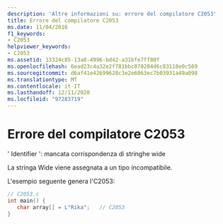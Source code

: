 ```yaml
---
description: 'Altre informazioni su: errore del compilatore C2053'
title: Errore del compilatore C2053
ms.date: 11/04/2016
f1_keywords:
- C2053
helpviewer_keywords:
- C2053
ms.assetid: 13324c85-13a8-4996-bd42-a31bfe7ff80f
ms.openlocfilehash: 6ead23c4a32e2f781bbc070284d6c83118e0c569
ms.sourcegitcommit: d6af41e42699628c3e2e6063ec7b03931a49a098
ms.translationtype: MT
ms.contentlocale: it-IT
ms.lasthandoff: 12/11/2020
ms.locfileid: "97283719"
---
```

# <a name="compiler-error-c2053"></a>Errore del compilatore C2053

' Identifier ': mancata corrispondenza di stringhe wide

La stringa Wide viene assegnata a un tipo incompatibile.

L'esempio seguente genera l'C2053:

```c
// C2053.c
int main() {
   char array[] = L"Rika";   // C2053
}
```
